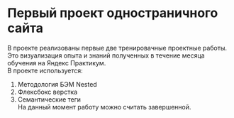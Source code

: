 # Первый проект одностраничного сайта  
В проекте реализованы первые две тренировачные проектные работы.  
Это визуализация опыта и знаний полученных в течение месяца обучения на Яндекс Практикум.  
В проекте используется:  
1. Методология БЭМ Nested
2. Флексбокс верстка
3. Семантические теги  
На данный момент работу можно считать завершенной.